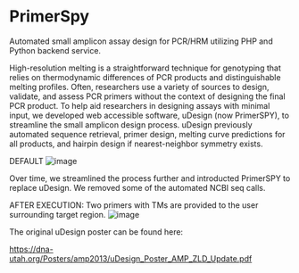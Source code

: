 # PrimerSpy
Automated small amplicon assay design for PCR/HRM utilizing PHP and Python backend service.

High-resolution melting is a straightforward technique
for genotyping that relies on thermodynamic differences of
PCR products and distinguishable melting profiles. Often,
researchers use a variety of sources to design, validate,
and assess PCR primers without the context of designing
the final PCR product. To help aid researchers in designing
assays with minimal input, we developed web accessible
software, uDesign (now PrimerSPY), to streamline the small amplicon design
process. uDesign previously automated sequence retrieval, primer
design, melting curve predictions for all products, and
hairpin design if nearest-neighbor symmetry exists.

DEFAULT
![image](https://github.com/user-attachments/assets/c82405b7-de4d-476c-9bbd-c007c99d9c19)

Over time, we streamlined the process further and introducted PrimerSPY to replace uDesign.  We removed some of the automated NCBI seq calls.

AFTER EXECUTION: Two primers with TMs are provided to the user surrounding target region.
![image](https://github.com/user-attachments/assets/57da1b9a-6b72-4dae-bbdf-e9858a761b05)

The original uDesign poster can be found here:

https://dna-utah.org/Posters/amp2013/uDesign_Poster_AMP_ZLD_Update.pdf
